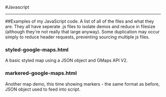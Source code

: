 #Javascript
_______________________________

##Examples of my JavaScript code.
A list of all of the files and what they are.
They all have seperate .js files to isolate demos and reduce in filesize (although they're not really that large anyway). Some duplication may occur simply to reduce header requests, preventing sourcing multiple js files.

### styled-google-maps.html

A basic styled map using a JSON object and GMaps API V2.


### markered-google-maps.html

Another map demo, this time showing markers - the same format as before, JSON object used to feed into script.